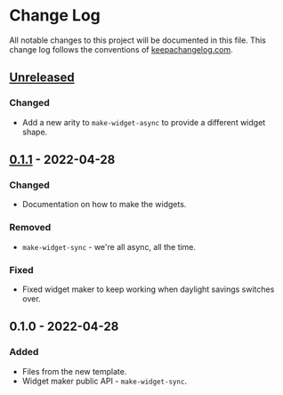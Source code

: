 # Change Log
All notable changes to this project will be documented in this file. This change log follows the conventions of [keepachangelog.com](http://keepachangelog.com/).

## [Unreleased]
### Changed
- Add a new arity to `make-widget-async` to provide a different widget shape.

## [0.1.1] - 2022-04-28
### Changed
- Documentation on how to make the widgets.

### Removed
- `make-widget-sync` - we're all async, all the time.

### Fixed
- Fixed widget maker to keep working when daylight savings switches over.

## 0.1.0 - 2022-04-28
### Added
- Files from the new template.
- Widget maker public API - `make-widget-sync`.

[Unreleased]: https://sourcehost.site/your-name/alura-intro/compare/0.1.1...HEAD
[0.1.1]: https://sourcehost.site/your-name/alura-intro/compare/0.1.0...0.1.1
